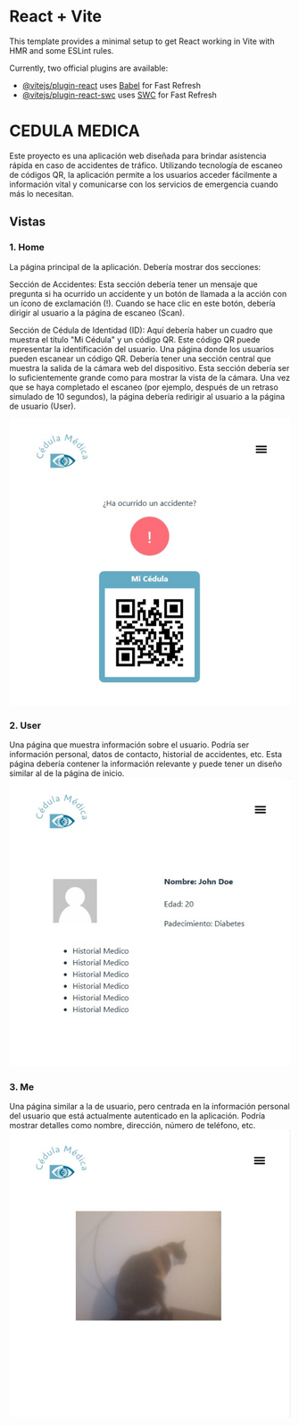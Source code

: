 # React + Vite

This template provides a minimal setup to get React working in Vite with HMR and some ESLint rules.

Currently, two official plugins are available:

- [@vitejs/plugin-react](https://github.com/vitejs/vite-plugin-react/blob/main/packages/plugin-react/README.md) uses [Babel](https://babeljs.io/) for Fast Refresh
- [@vitejs/plugin-react-swc](https://github.com/vitejs/vite-plugin-react-swc) uses [SWC](https://swc.rs/) for Fast Refresh

# CEDULA MEDICA
Este proyecto es una aplicación web diseñada para brindar asistencia rápida en caso de accidentes de tráfico. Utilizando tecnología de escaneo de códigos QR, 
la aplicación permite a los usuarios acceder fácilmente a información vital y comunicarse con los servicios de emergencia cuando más lo necesitan.
## Vistas
### 1. Home

La página principal de la aplicación. Debería mostrar dos secciones:

Sección de Accidentes: Esta sección debería tener un mensaje que pregunta si ha ocurrido un accidente y un botón de llamada a la acción con un ícono de exclamación (!). Cuando se hace clic en este botón, debería dirigir al usuario a la página de escaneo (Scan).

Sección de Cédula de Identidad (ID): Aquí debería haber un cuadro que muestra el título "Mi Cédula" y un código QR. Este código QR puede representar la identificación del usuario.
Una página donde los usuarios pueden escanear un código QR. Debería tener una sección central que muestra la salida de la cámara web del dispositivo. Esta sección debería ser lo suficientemente grande como para mostrar la vista de la cámara. Una vez que se haya completado el escaneo (por ejemplo, después de un retraso simulado de 10 segundos), la página debería redirigir al usuario a la página de usuario (User).

![](img/2.jpeg)

### 2. User

Una página que muestra información sobre el usuario. Podría ser información personal, datos de contacto, historial de accidentes, etc. Esta página debería contener la información relevante y puede tener un diseño similar al de la página de inicio.
![](img/1.jpeg)

### 3. Me

Una página similar a la de usuario, pero centrada en la información personal del usuario que está actualmente autenticado en la aplicación. Podría mostrar detalles como nombre, dirección, número de teléfono, etc.
![](img/3.jpeg)


